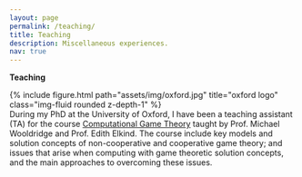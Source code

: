 ```yaml
---
layout: page
permalink: /teaching/
title: Teaching
description: Miscellaneous experiences.
nav: true
---
```


**Teaching**
<div class="row justify-content-sm-center">
    <div class="col-sm-2 mt-3 mt-md-0">
        {% include figure.html path="assets/img/oxford.jpg" title="oxford logo" class="img-fluid rounded z-depth-1" %}
    </div>
    <div class="col-sm-10 mt-3 mt-md-0">
    During my PhD at the University of Oxford, I have been a teaching assistant (TA) for the course <a href="https://www.cs.ox.ac.uk/teaching/courses/2020-2021/cgt/">Computational Game Theory</a> taught by Prof. Michael Wooldridge and Prof. Edith Elkind. The course include key models and solution concepts of non-cooperative and cooperative game theory; and issues that arise when computing with game theoretic solution concepts, and the main approaches to overcoming these issues.
    </div>
</div>
